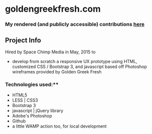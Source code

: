 # goldengreekfresh.com

### My rendered (and publicly accessible) contributions [here](http://marknewman.me/goldengreekfresh.com/)

## Project Info
Hired by Space Chimp Media in May, 2015 to
- develop from scratch a responsive UX prototype using HTML, customized CSS / Bootstrap 3, and javascript based off Photoshop wireframes provided by Golden Greek Fresh

### Technologies used:**
- HTML5
- LESS | CSS3
- Bootstrap 3
- javascript | jQuery library
- Adobe's Photoshop
- Github
- a little WAMP action too, for local development
